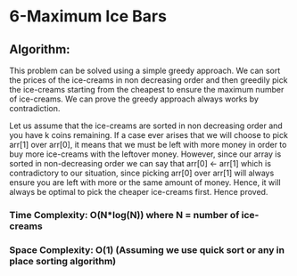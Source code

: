 # 6-Maximum Ice Bars

## Algorithm:

This problem can be solved using a simple greedy approach. We can sort the prices of the ice-creams in non decreasing order and then greedily pick the ice-creams starting from the cheapest to ensure the maximum number of ice-creams. We can prove the greedy approach always works by contradiction.

Let us assume that the ice-creams are sorted in non decreasing order and you have k coins remaining. If a case ever arises that we will choose to pick arr[1] over arr[0], it means that we must be left with more money in order to buy more ice-creams with the leftover money. However, since our array is sorted in non-decreasing order we can say that arr[0] <- arr[1] which is contradictory to our situation, since picking arr[0] over arr[1] will always ensure you are left with more or the same amount of money. Hence, it will always be optimal to pick the cheaper ice-creams first. Hence proved. 

### Time Complexity: O(N*log(N)) where N = number of ice-creams

### Space Complexity: O(1) (Assuming we use quick sort or any in place sorting algorithm)